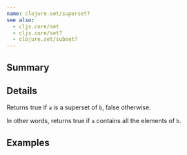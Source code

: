 ```yaml
---
name: clojure.set/superset?
see also:
  - cljs.core/set
  - cljs.core/set?
  - clojure.set/subset?
---
```


## Summary

## Details

Returns true if `a` is a superset of `b`, false otherwise.

In other words, returns true if `a` contains all the elements of `b`.

## Examples
